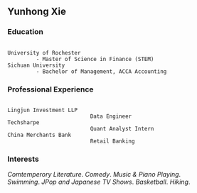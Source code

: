 ## Yunhong Xie


### Education
```

University of Rochester 
         - Master of Science in Finance (STEM)
Sichuan University      
         - Bachelor of Management, ACCA Accounting 

```

### Professional Experience
```

Lingjun Investment LLP
                          Data Engineer  
Techsharpe
                          Quant Analyst Intern
China Merchants Bank   
                          Retail Banking

```

### Interests

_Comtemperory Literature_. _Comedy_. _Music & Piano Playing_.   
_Swimming_. _JPop and Japanese TV Shows_. _Basketball_. _Hiking_. 


